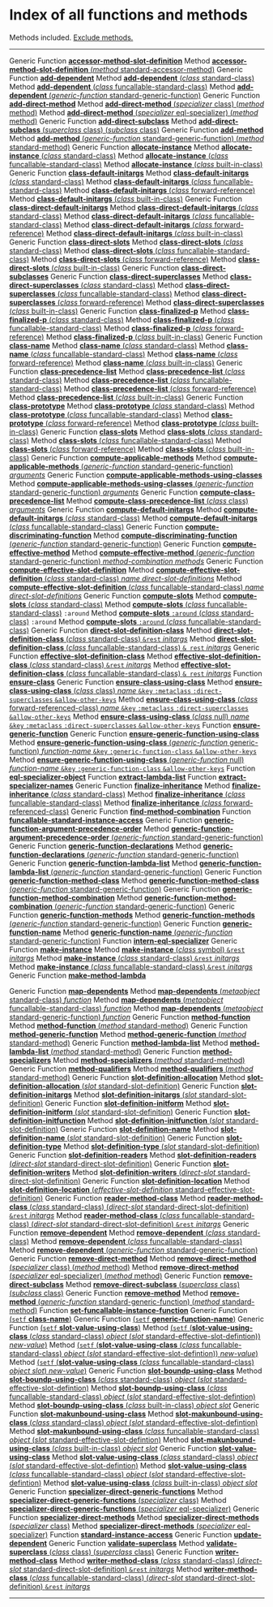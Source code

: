 Index of all functions and methods
==================================

Methods included. [Exclude methods.](/meta-object-protocol/all-no-methods)

  ------------------ --------------------------------------------------------------------------------------------------------------------------------------------------------------------------------------------------------------------------------------------
  Generic Function   [**accessor-method-slot-definition**](/meta-object-protocol/accessor-method-slot-definition)
  Method             [**accessor-method-slot-definition** (*method* standard-accessor-method)](/meta-object-protocol/accessor-method-slot-definition-standard-accessor-method)
  Generic Function   [**add-dependent**](/meta-object-protocol/add-dependent)
  Method             [**add-dependent** (*class* standard-class)](/meta-object-protocol/add-dependent-standard-class)
  Method             [**add-dependent** (*class* funcallable-standard-class)](/meta-object-protocol/add-dependent-funcallable-standard-class)
  Method             [**add-dependent** (*generic-function* standard-generic-function)](/meta-object-protocol/add-dependent-standard-generic-function)
  Generic Function   [**add-direct-method**](/meta-object-protocol/add-direct-method)
  Method             [**add-direct-method** (*specializer* class) (*method* method)](/meta-object-protocol/add-direct-method-class)
  Method             [**add-direct-method** (*specializer* eql-specializer) (*method* method)](/meta-object-protocol/add-direct-method-eql-specializer)
  Generic Function   [**add-direct-subclass**](/meta-object-protocol/add-direct-subclass)
  Method             [**add-direct-subclass** (*superclass* class) (*subclass* class)](/meta-object-protocol/add-direct-subclass-class-class)
  Generic Function   [**add-method**](/meta-object-protocol/add-method)
  Method             [**add-method** (*generic-function* standard-generic-function) (*method* standard-method)](/meta-object-protocol/add-method-standard-generic-function-standard-method)
  Generic Function   [**allocate-instance**](/meta-object-protocol/allocate-instance)
  Method             [**allocate-instance** (*class* standard-class)](/meta-object-protocol/allocate-instance-standard-class)
  Method             [**allocate-instance** (*class* funcallable-standard-class)](/meta-object-protocol/allocate-instance-funcallable-standard-class)
  Method             [**allocate-instance** (*class* built-in-class)](/meta-object-protocol/allocate-instance-built-in-class)
  Generic Function   [**class-default-initargs**](/meta-object-protocol/class-default-initargs)
  Method             [**class-default-initargs** (*class* standard-class)](/meta-object-protocol/class-default-initargs-standard-class)
  Method             [**class-default-initargs** (*class* funcallable-standard-class)](/meta-object-protocol/class-default-initargs-funcallable-standard-class)
  Method             [**class-default-initargs** (*class* forward-reference)](/meta-object-protocol/class-default-initargs-forward-referenced-class)
  Method             [**class-default-initargs** (*class* built-in-class)](/meta-object-protocol/class-default-initargs-built-in-class)
  Generic Function   [**class-direct-default-initargs**](/meta-object-protocol/class-direct-default-initargs)
  Method             [**class-direct-default-initargs** (*class* standard-class)](/meta-object-protocol/class-direct-default-initargs-standard-class)
  Method             [**class-direct-default-initargs** (*class* funcallable-standard-class)](/meta-object-protocol/class-direct-default-initargs-funcallable-standard-class)
  Method             [**class-direct-default-initargs** (*class* forward-reference)](/meta-object-protocol/class-direct-default-initargs-forward-referenced-class)
  Method             [**class-direct-default-initargs** (*class* built-in-class)](/meta-object-protocol/class-direct-default-initargs-built-in-class)
  Generic Function   [**class-direct-slots**](/meta-object-protocol/class-direct-slots)
  Method             [**class-direct-slots** (*class* standard-class)](/meta-object-protocol/class-direct-slots-standard-class)
  Method             [**class-direct-slots** (*class* funcallable-standard-class)](/meta-object-protocol/class-direct-slots-funcallable-standard-class)
  Method             [**class-direct-slots** (*class* forward-reference)](/meta-object-protocol/class-direct-slots-forward-referenced-class)
  Method             [**class-direct-slots** (*class* built-in-class)](/meta-object-protocol/class-direct-slots-built-in-class)
  Generic Function   [**class-direct-subclasses**](/meta-object-protocol/class-direct-subclasses)
  Generic Function   [**class-direct-superclasses**](/meta-object-protocol/class-direct-superclasses)
  Method             [**class-direct-superclasses** (*class* standard-class)](/meta-object-protocol/class-direct-superclasses-standard-class)
  Method             [**class-direct-superclasses** (*class* funcallable-standard-class)](/meta-object-protocol/class-direct-superclasses-funcallable-standard-class)
  Method             [**class-direct-superclasses** (*class* forward-reference)](/meta-object-protocol/class-direct-superclasses-forward-referenced-class)
  Method             [**class-direct-superclasses** (*class* built-in-class)](/meta-object-protocol/class-direct-superclasses-built-in-class)
  Generic Function   [**class-finalized-p**](/meta-object-protocol/class-finalized-p)
  Method             [**class-finalized-p** (*class* standard-class)](/meta-object-protocol/class-finalized-p-standard-class)
  Method             [**class-finalized-p** (*class* funcallable-standard-class)](/meta-object-protocol/class-finalized-p-funcallable-standard-class)
  Method             [**class-finalized-p** (*class* forward-reference)](/meta-object-protocol/class-finalized-p-forward-referenced-class)
  Method             [**class-finalized-p** (*class* built-in-class)](/meta-object-protocol/class-finalized-p-built-in-class)
  Generic Function   [**class-name**](/meta-object-protocol/class-name)
  Method             [**class-name** (*class* standard-class)](/meta-object-protocol/class-name-standard-class)
  Method             [**class-name** (*class* funcallable-standard-class)](/meta-object-protocol/class-name-funcallable-standard-class)
  Method             [**class-name** (*class* forward-reference)](/meta-object-protocol/class-name-forward-referenced-class)
  Method             [**class-name** (*class* built-in-class)](/meta-object-protocol/class-name-built-in-class)
  Generic Function   [**class-precedence-list**](/meta-object-protocol/class-precedence-list)
  Method             [**class-precedence-list** (*class* standard-class)](/meta-object-protocol/class-precedence-list-standard-class)
  Method             [**class-precedence-list** (*class* funcallable-standard-class)](/meta-object-protocol/class-precedence-list-funcallable-standard-class)
  Method             [**class-precedence-list** (*class* forward-reference)](/meta-object-protocol/class-precedence-list-forward-referenced-class)
  Method             [**class-precedence-list** (*class* built-in-class)](/meta-object-protocol/class-precedence-list-built-in-class)
  Generic Function   [**class-prototype**](/meta-object-protocol/class-prototype)
  Method             [**class-prototype** (*class* standard-class)](/meta-object-protocol/class-prototype-standard-class)
  Method             [**class-prototype** (*class* funcallable-standard-class)](/meta-object-protocol/class-prototype-funcallable-standard-class)
  Method             [**class-prototype** (*class* forward-reference)](/meta-object-protocol/class-prototype-forward-referenced-class)
  Method             [**class-prototype** (*class* built-in-class)](/meta-object-protocol/class-prototype-built-in-class)
  Generic Function   [**class-slots**](/meta-object-protocol/class-slots)
  Method             [**class-slots** (*class* standard-class)](/meta-object-protocol/class-slots-standard-class)
  Method             [**class-slots** (*class* funcallable-standard-class)](/meta-object-protocol/class-slots-funcallable-standard-class)
  Method             [**class-slots** (*class* forward-reference)](/meta-object-protocol/class-slots-forward-referenced-class)
  Method             [**class-slots** (*class* built-in-class)](/meta-object-protocol/class-slots-built-in-class)
  Generic Function   [**compute-applicable-methods**](/meta-object-protocol/compute-applicable-methods)
  Method             [**compute-applicable-methods** (*generic-function* standard-generic-function) *arguments*](/meta-object-protocol/compute-applicable-methods-standard-generic-function)
  Generic Function   [**compute-applicable-methods-using-classes**](/meta-object-protocol/compute-applicable-methods-using-classes)
  Method             [**compute-applicable-methods-using-classes** (*generic-function* standard-generic-function) *arguments*](/meta-object-protocol/compute-applicable-methods-using-classes-standard-generic-function)
  Generic Function   [**compute-class-precedence-list**](/meta-object-protocol/compute-class-precedence-list)
  Method             [**compute-class-precedence-list** (*class* class) *arguments*](/meta-object-protocol/compute-class-precedence-list-class)
  Generic Function   [**compute-default-initargs**](/meta-object-protocol/compute-default-initargs)
  Method             [**compute-default-initargs** (*class* standard-class)](/meta-object-protocol/compute-default-initargs-standard-class)
  Method             [**compute-default-initargs** (*class* funcallable-standard-class)](/meta-object-protocol/compute-default-initargs-funcallable-standard-class)
  Generic Function   [**compute-discriminating-function**](/meta-object-protocol/compute-discriminating-function)
  Method             [**compute-discriminating-function** (*generic-function* standard-generic-function)](/meta-object-protocol/compute-discriminating-function-standard-generic-function)
  Generic Function   [**compute-effective-method**](/meta-object-protocol/compute-effective-method)
  Method             [**compute-effective-method** (*generic-function* standard-generic-function) *method-combination* *methods*](/meta-object-protocol/compute-effective-method-standard-generic-function)
  Generic Function   [**compute-effective-slot-definition**](/meta-object-protocol/compute-effective-slot-definition)
  Method             [**compute-effective-slot-definition** (*class* standard-class) *name* *direct-slot-definitions*](/meta-object-protocol/compute-effective-slot-definition-standard-class)
  Method             [**compute-effective-slot-definition** (*class* funcallable-standard-class) *name* *direct-slot-definitions*](/meta-object-protocol/compute-effective-slot-definition-funcallable-standard-class)
  Generic Function   [**compute-slots**](/meta-object-protocol/compute-slots)
  Method             [**compute-slots** (*class* standard-class)](/meta-object-protocol/compute-slots-standard-class)
  Method             [**compute-slots** (*class* funcallable-standard-class)](/meta-object-protocol/compute-slots-funcallable-standard-class)
  `:around` Method   [**compute-slots** `:around` (*class* standard-class)](/meta-object-protocol/compute-slots-around-standard-class)
  `:around` Method   [**compute-slots** `:around` (*class* funcallable-standard-class)](/meta-object-protocol/compute-slots-around-funcallable-standard-class)
  Generic Function   [**direct-slot-definition-class**](/meta-object-protocol/direct-slot-definition-class)
  Method             [**direct-slot-definition-class** (*class* standard-class) `&rest` *initargs*](/meta-object-protocol/direct-slot-definition-class-standard-class)
  Method             [**direct-slot-definition-class** (*class* funcallable-standard-class) `& rest` *initargs*](/meta-object-protocol/direct-slot-definition-class-funcallable-standard-class)
  Generic Function   [**effective-slot-definition-class**](/meta-object-protocol/effective-slot-definition-class)
  Method             [**effective-slot-definition-class** (*class* standard-class) `&rest` *initargs*](/meta-object-protocol/effective-slot-definition-class-standard-class)
  Method             [**effective-slot-definition-class** (*class* funcallable-standard-class) `& rest` *initargs*](/meta-object-protocol/effective-slot-definition-class-funcallable-standard-class)
  Function           [**ensure-class**](/meta-object-protocol/ensure-class)
  Generic Function   [**ensure-class-using-class**](/meta-object-protocol/ensure-class-using-class)
  Method             [**ensure-class-using-class** (*class* class) *name* `&key` `:metaclass` `:direct-superclasses` `&allow-other-keys`](/meta-object-protocol/ensure-class-using-class-class)
  Method             [**ensure-class-using-class** (*class* forward-referenced-class) *name* `&key` `:metaclass` `:direct-superclasses` `&allow-other-keys`](/meta-object-protocol/ensure-class-using-class-forward-referenced-class)
  Method             [**ensure-class-using-class** (*class* null) *name* `&key` `:metaclass` `:direct-superclasses` `&allow-other-keys`](/meta-object-protocol/ensure-class-using-class-null)
  Function           [**ensure-generic-function**](/meta-object-protocol/ensure-generic-function)
  Generic Function   [**ensure-generic-function-using-class**](/meta-object-protocol/ensure-generic-function-using-class)
  Method             [**ensure-generic-function-using-class** (*generic-function* generic-function) *function-name* `&key` `:generic-function-class` `&allow-other-keys`](/meta-object-protocol/ensure-generic-function-using-class-generic-function)
  Method             [**ensure-generic-function-using-class** (*generic-function* null) *function-name* `&key` `:generic-function-class` `&allow-other-keys`](/meta-object-protocol/ensure-generic-function-using-class-null)
  Function           [**eql-specializer-object**](/meta-object-protocol/eql-specializer-object)
  Function           [**extract-lambda-list**](/meta-object-protocol/extract-lambda-list)
  Function           [**extract-specializer-names**](/meta-object-protocol/extract-specializer-names)
  Generic Function   [**finalize-inheritance**](/meta-object-protocol/finalize-inheritance)
  Method             [**finalize-inheritance** (*class* standard-class)](/meta-object-protocol/finalize-inheritance-standard-class)
  Method             [**finalize-inheritance** (*class* funcallable-standard-class)](/meta-object-protocol/finalize-inheritance-funcallable-standard-class)
  Method             [**finalize-inheritance** (*class* forward-referenced-class)](/meta-object-protocol/finalize-inheritance-forward-referenced-class)
  Generic Function   [**find-method-combination**](/meta-object-protocol/find-method-combination)
  Function           [**funcallable-standard-instance-access**](/meta-object-protocol/funcallable-standard-instance-access)
  Generic Function   [**generic-function-argument-precedence-order**](/meta-object-protocol/generic-function-argument-precedence-order)
  Method             [**generic-function-argument-precedence-order** (*generic-function* standard-generic-function)](/meta-object-protocol/generic-function-argument-precedence-order-standard-generic-function)
  Generic Function   [**generic-function-declarations**](/meta-object-protocol/generic-function-declarations)
  Method             [**generic-function-declarations** (*generic-function* standard-generic-function)](/meta-object-protocol/generic-function-declarations-standard-generic-function)
  Generic Function   [**generic-function-lambda-list**](/meta-object-protocol/generic-function-lambda-list)
  Method             [**generic-function-lambda-list** (*generic-function* standard-generic-function)](/meta-object-protocol/generic-function-lambda-list-standard-generic-function)
  Generic Function   [**generic-function-method-class**](/meta-object-protocol/generic-function-method-class)
  Method             [**generic-function-method-class** (*generic-function* standard-generic-function)](/meta-object-protocol/generic-function-method-class-standard-generic-function)
  Generic Function   [**generic-function-method-combination**](/meta-object-protocol/generic-function-method-combination)
  Method             [**generic-function-method-combination** (*generic-function* standard-generic-function)](/meta-object-protocol/generic-function-method-combination-standard-generic-function)
  Generic Function   [**generic-function-methods**](/meta-object-protocol/generic-function-methods)
  Method             [**generic-function-methods** (*generic-function* standard-generic-function)](/meta-object-protocol/generic-function-methods-standard-generic-function)
  Generic Function   [**generic-function-name**](/meta-object-protocol/generic-function-name)
  Method             [**generic-function-name** (*generic-function* standard-generic-function)](/meta-object-protocol/generic-function-name-standard-generic-function)
  Function           [**intern-eql-specializer**](/meta-object-protocol/intern-eql-specializer)
  Generic Function   [**make-instance**](/meta-object-protocol/make-instance)
  Method             [**make-instance** (*class* symbol) `&rest` *initargs*](/meta-object-protocol/make-instance-symbol)
  Method             [**make-instance** (*class* standard-class) `&rest` *initargs*](/meta-object-protocol/make-instance-standard-class)
  Method             [**make-instance** (*class* funcallable-standard-class) `&rest` *initargs*](/meta-object-protocol/make-instance-funcallable-standard-class)
  Generic Function   [**make-method-lambda**](/meta-object-protocol/make-method-lambda)
  <!-- Method             [**make-method-lambda** (*generic-function* standard-generic-function) (*method* standard-method) *lambda-expression* *environment*](/meta-object-protocol/make-method-lambda-symbol) -->
  Generic Function   [**map-dependents**](/meta-object-protocol/map-dependents)
  Method             [**map-dependents** (*metaobject* standard-class) *function*](/meta-object-protocol/map-dependents-standard-class)
  Method             [**map-dependents** (*metaobject* funcallable-standard-class) *function*](/meta-object-protocol/map-dependents-funcallable-standard-class)
  Method             [**map-dependents** (*metaobject* standard-generic-function) *function*](/meta-object-protocol/map-dependents-standard-generic-function)
  Generic Function   [**method-function**](/meta-object-protocol/method-function)
  Method             [**method-function** (*method* standard-method)](/meta-object-protocol/method-function-standard-method)
  Generic Function   [**method-generic-function**](/meta-object-protocol/method-generic-function)
  Method             [**method-generic-function** (*method* standard-method)](/meta-object-protocol/method-generic-function-standard-method)
  Generic Function   [**method-lambda-list**](/meta-object-protocol/method-lambda-list)
  Method             [**method-lambda-list** (*method* standard-method)](/meta-object-protocol/method-lambda-list-standard-method)
  Generic Function   [**method-specializers**](/meta-object-protocol/method-specializers)
  Method             [**method-specializers** (*method* standard-method)](/meta-object-protocol/method-specializers-standard-method)
  Generic Function   [**method-qualifiers**](/meta-object-protocol/method-qualifiers)
  Method             [**method-qualifiers** (*method* standard-method)](/meta-object-protocol/method-qualifiers-standard-method)
  Generic Function   [**slot-definition-allocation**](/meta-object-protocol/slot-definition-allocation)
  Method             [**slot-definition-allocation** (*slot* standard-slot-definition)](/meta-object-protocol/slot-definition-allocation-standard-slot-definition)
  Generic Function   [**slot-definition-initargs**](/meta-object-protocol/slot-definition-initargs)
  Method             [**slot-definition-initargs** (*slot* standard-slot-definition)](/meta-object-protocol/slot-definition-initargs-standard-slot-definition)
  Generic Function   [**slot-definition-initform**](/meta-object-protocol/slot-definition-initform)
  Method             [**slot-definition-initform** (*slot* standard-slot-definition)](/meta-object-protocol/slot-definition-initform-standard-slot-definition)
  Generic Function   [**slot-definition-initfunction**](/meta-object-protocol/slot-definition-initfunction)
  Method             [**slot-definition-initfunction** (*slot* standard-slot-definition)](/meta-object-protocol/slot-definition-initfunction-standard-slot-definition)
  Generic Function   [**slot-definition-name**](/meta-object-protocol/slot-definition-name)
  Method             [**slot-definition-name** (*slot* standard-slot-definition)](/meta-object-protocol/slot-definition-name-standard-slot-definition)
  Generic Function   [**slot-definition-type**](/meta-object-protocol/slot-definition-type)
  Method             [**slot-definition-type** (*slot* standard-slot-definition)](/meta-object-protocol/slot-definition-type-standard-slot-definition)
  Generic Function   [**slot-definition-readers**](/meta-object-protocol/slot-definition-readers)
  Method             [**slot-definition-readers** (*direct-slot* standard-direct-slot-definition)](/meta-object-protocol/slot-definition-readers-standard-direct-slot-definition)
  Generic Function   [**slot-definition-writers**](/meta-object-protocol/slot-definition-writers)
  Method             [**slot-definition-writers** (*direct-slot* standard-direct-slot-definition)](/meta-object-protocol/slot-definition-writers-standard-direct-slot-definition)
  Generic Function   [**slot-definition-location**](/meta-object-protocol/slot-definition-location)
  Method             [**slot-definition-location** (*effective-slot-definition* standard-effective-slot-definition)](/meta-object-protocol/slot-definition-location-standard-effective-slot-definition)
  Generic Function   [**reader-method-class**](/meta-object-protocol/reader-method-class)
  Method             [**reader-method-class** (*class* standard-class) (*direct-slot* standard-direct-slot-definition) `&rest` *initargs*](/meta-object-protocol/reader-method-class-standard-class-standard-direct-slot-definition)
  Method             [**reader-method-class** (*class* funcallable-standard-class) (*direct-slot* standard-direct-slot-definition) `&rest` *initargs*](/meta-object-protocol/reader-method-class-funcallable-standard-class-standard-direct-slot-definition)
  Generic Function   [**remove-dependent**](/meta-object-protocol/remove-dependent)
  Method             [**remove-dependent** (*class* standard-class)](/meta-object-protocol/remove-dependent-standard-class)
  Method             [**remove-dependent** (*class* funcallable-standard-class)](/meta-object-protocol/remove-dependent-funcallable-standard-class)
  Method             [**remove-dependent** (*generic-function* standard-generic-function)](/meta-object-protocol/remove-dependent-standard-generic-function)
  Generic Function   [**remove-direct-method**](/meta-object-protocol/remove-direct-method)
  Method             [**remove-direct-method** (*specializer* class) (*method* method)](/meta-object-protocol/remove-direct-method-class)
  Method             [**remove-direct-method** (*specializer* eql-specializer) (*method* method)](/meta-object-protocol/remove-direct-method-eql-specializer)
  Generic Function   [**remove-direct-subclass**](/meta-object-protocol/remove-direct-subclass)
  Method             [**remove-direct-subclass** (*superclass* class) (*subclass* class)](/meta-object-protocol/remove-direct-subclass-class-class)
  Generic Function   [**remove-method**](/meta-object-protocol/remove-method)
  Method             [**remove-method** (*generic-function* standard-generic-function) (*method* standard-method)](/meta-object-protocol/remove-method-standard-generic-function-standard-method)
  Function           [**set-funcallable-instance-function**](/meta-object-protocol/set-funcallable-instance-function)
  Generic Function   [(`setf` **class-name**)](/meta-object-protocol/setf-class-name)
  Generic Function   [(`setf` **generic-function-name**)](/meta-object-protocol/setf-generic-function-name)
  Generic Function   [(`setf` **slot-value-using-class**)](/meta-object-protocol/setf-slot-value-using-class)
  Method             [(`setf` (**slot-value-using-class** (*class* standard-class) *object* (*slot* standard-effective-slot-defintion)) *new-value*)](/meta-object-protocol/setf-slot-value-using-class-standard-class-standard-effective-slot-definition)
  Method             [(`setf` (**slot-value-using-class** (*class* funcallable-standard-class) *object* (*slot* standard-effective-slot-defintion)) *new-value*)](/meta-object-protocol/setf-slot-value-using-class-funcallable-standard-class-standard-effective-slot-definition)
  Method             [(`setf` (**slot-value-using-class** (*class* funcallable-standard-class) *object* *slot*) *new-value*)](/meta-object-protocol/setf-slot-value-using-class-built-in-class)
  Generic Function   [**slot-boundp-using-class**](/meta-object-protocol/slot-boundp-using-class)
  Method             [**slot-boundp-using-class** (*class* standard-class) *object* (*slot* standard-effective-slot-defintion)](/meta-object-protocol/slot-boundp-using-class-standard-class-standard-effective-slot-definition)
  Method             [**slot-boundp-using-class** (*class* funcallable-standard-class) *object* (*slot* standard-effective-slot-defintion)](/meta-object-protocol/slot-boundp-using-class-funcallable-standard-class-standard-effective-slot-definition)
  Method             [**slot-boundp-using-class** (*class* built-in-class) *object* *slot*](/meta-object-protocol/slot-boundp-using-class-built-in-class)
  Generic Function   [**slot-makunbound-using-class**](/meta-object-protocol/slot-makunbound-using-class)
  Method             [**slot-makunbound-using-class** (*class* standard-class) *object* (*slot* standard-effective-slot-defintion)](/meta-object-protocol/slot-makunbound-using-class-standard-class-standard-effective-slot-definition)
  Method             [**slot-makunbound-using-class** (*class* funcallable-standard-class) *object* (*slot* standard-effective-slot-defintion)](/meta-object-protocol/slot-makunbound-using-class-funcallable-standard-class-standard-effective-slot-definition)
  Method             [**slot-makunbound-using-class** (*class* built-in-class) *object* *slot*](/meta-object-protocol/slot-makunbound-using-class-built-in-class)
  Generic Function   [**slot-value-using-class**](/meta-object-protocol/slot-value-using-class)
  Method             [**slot-value-using-class** (*class* standard-class) *object* (*slot* standard-effective-slot-defintion)](/meta-object-protocol/slot-value-using-class-standard-class-standard-effective-slot-definition)
  Method             [**slot-value-using-class** (*class* funcallable-standard-class) *object* (*slot* standard-effective-slot-defintion)](/meta-object-protocol/slot-value-using-class-funcallable-standard-class-standard-effective-slot-definition)
  Method             [**slot-value-using-class** (*class* built-in-class) *object* *slot*](/meta-object-protocol/slot-value-using-class-built-in-class)
  Generic Function   [**specializer-direct-generic-functions**](/meta-object-protocol/specializer-direct-generic-functions)
  Method             [**specializer-direct-generic-functions** (*specializer* class)](/meta-object-protocol/specializer-direct-generic-functions-class)
  Method             [**specializer-direct-generic-functions** (*specializer* eql-specializer)](/meta-object-protocol/specializer-direct-generic-functions-eql-specializer)
  Generic Function   [**specializer-direct-methods**](/meta-object-protocol/specializer-direct-methods)
  Method             [**specializer-direct-methods** (*specializer* class)](/meta-object-protocol/specializer-direct-methods-class)
  Method             [**specializer-direct-methods** (*specializer* eql-specializer)](/meta-object-protocol/specializer-direct-methods-eql-specializer)
  Function           [**standard-instance-access**](/meta-object-protocol/standard-instance-access)
  Generic Function   [**update-dependent**](/meta-object-protocol/update-dependent)
  Generic Function   [**validate-superclass**](/meta-object-protocol/validate-superclass)
  Method             [**validate-superclass** (*class* class) (*superclass* class)](/meta-object-protocol/validate-superclass-class-class)
  Generic Function   [**writer-method-class**](/meta-object-protocol/writer-method-class)
  Method             [**writer-method-class** (*class* standard-class) (*direct-slot* standard-direct-slot-definition) `&rest` *initargs*](/meta-object-protocol/writer-method-class-standard-class-standard-direct-slot-definition)
  Method             [**writer-method-class** (*class* funcallable-standard-class) (*direct-slot* standard-direct-slot-definition) `&rest` *initargs*](/meta-object-protocol/writer-method-class-funcallable-standard-class-standard-direct-slot-definition)
  ------------------ --------------------------------------------------------------------------------------------------------------------------------------------------------------------------------------------------------------------------------------------


